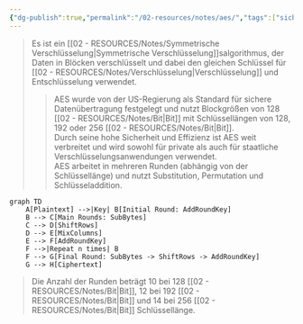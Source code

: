 ```yaml
---
{"dg-publish":true,"permalink":"/02-resources/notes/aes/","tags":["sicherheit/it-sicherheit","sicherheit/kryptografie"],"noteIcon":"","updated":"2025-09-27T01:32:43.000+02:00"}
---
```


>Es ist ein [[02 - RESOURCES/Notes/Symmetrische Verschlüsselung\|Symmetrische Verschlüsselung]]salgorithmus, der Daten in Blöcken verschlüsselt und dabei den gleichen Schlüssel für [[02 - RESOURCES/Notes/Verschlüsselung\|Verschlüsselung]] und Entschlüsselung verwendet.
>> AES wurde von der US-Regierung als Standard für sichere Datenübertragung festgelegt und nutzt Blockgrößen von 128 [[02 - RESOURCES/Notes/Bit\|Bit]] mit Schlüssellängen von 128, 192 oder 256 [[02 - RESOURCES/Notes/Bit\|Bit]].  
>> Durch seine hohe Sicherheit und Effizienz ist AES weit verbreitet und wird sowohl für private als auch für staatliche Verschlüsselungsanwendungen verwendet.  
>> AES arbeitet in mehreren Runden (abhängig von der Schlüssellänge) und nutzt Substitution, Permutation und Schlüsseladdition.

```mermaid
graph TD
    A[Plaintext] -->|Key| B[Initial Round: AddRoundKey]
    B --> C[Main Rounds: SubBytes]
    C --> D[ShiftRows]
    D --> E[MixColumns]
    E --> F[AddRoundKey]
    F -->|Repeat n times| B
    F --> G[Final Round: SubBytes -> ShiftRows -> AddRoundKey]
    G --> H[Ciphertext]
```

>Die Anzahl der Runden beträgt 10 bei 128 [[02 - RESOURCES/Notes/Bit\|Bit]], 12 bei 192 [[02 - RESOURCES/Notes/Bit\|Bit]] und 14 bei 256 [[02 - RESOURCES/Notes/Bit\|Bit]] Schlüssellänge.